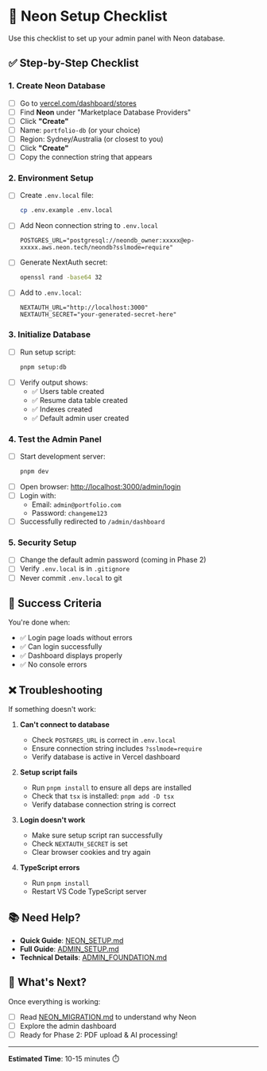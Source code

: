 # 🎯 Neon Setup Checklist

Use this checklist to set up your admin panel with Neon database.

## ✅ Step-by-Step Checklist

### 1. Create Neon Database

- [ ] Go to [vercel.com/dashboard/stores](https://vercel.com/dashboard/stores)
- [ ] Find **Neon** under "Marketplace Database Providers"
- [ ] Click **"Create"**
- [ ] Name: `portfolio-db` (or your choice)
- [ ] Region: Sydney/Australia (or closest to you)
- [ ] Click **"Create"**
- [ ] Copy the connection string that appears

### 2. Environment Setup

- [ ] Create `.env.local` file:
  ```bash
  cp .env.example .env.local
  ```
- [ ] Add Neon connection string to `.env.local`
  ```
  POSTGRES_URL="postgresql://neondb_owner:xxxxx@ep-xxxxx.aws.neon.tech/neondb?sslmode=require"
  ```
- [ ] Generate NextAuth secret:
  ```bash
  openssl rand -base64 32
  ```
- [ ] Add to `.env.local`:
  ```
  NEXTAUTH_URL="http://localhost:3000"
  NEXTAUTH_SECRET="your-generated-secret-here"
  ```

### 3. Initialize Database

- [ ] Run setup script:
  ```bash
  pnpm setup:db
  ```
- [ ] Verify output shows:
  - ✅ Users table created
  - ✅ Resume data table created
  - ✅ Indexes created
  - ✅ Default admin user created

### 4. Test the Admin Panel

- [ ] Start development server:
  ```bash
  pnpm dev
  ```
- [ ] Open browser: [http://localhost:3000/admin/login](http://localhost:3000/admin/login)
- [ ] Login with:
  - Email: `admin@portfolio.com`
  - Password: `changeme123`
- [ ] Successfully redirected to `/admin/dashboard`

### 5. Security Setup

- [ ] Change the default admin password (coming in Phase 2)
- [ ] Verify `.env.local` is in `.gitignore`
- [ ] Never commit `.env.local` to git

## 🎉 Success Criteria

You're done when:

- ✅ Login page loads without errors
- ✅ Can login successfully
- ✅ Dashboard displays properly
- ✅ No console errors

## ❌ Troubleshooting

If something doesn't work:

1. **Can't connect to database**

   - Check `POSTGRES_URL` is correct in `.env.local`
   - Ensure connection string includes `?sslmode=require`
   - Verify database is active in Vercel dashboard

2. **Setup script fails**

   - Run `pnpm install` to ensure all deps are installed
   - Check that `tsx` is installed: `pnpm add -D tsx`
   - Verify database connection string is correct

3. **Login doesn't work**

   - Make sure setup script ran successfully
   - Check `NEXTAUTH_SECRET` is set
   - Clear browser cookies and try again

4. **TypeScript errors**
   - Run `pnpm install`
   - Restart VS Code TypeScript server

## 📚 Need Help?

- **Quick Guide**: [NEON_SETUP.md](./NEON_SETUP.md)
- **Full Guide**: [ADMIN_SETUP.md](./ADMIN_SETUP.md)
- **Technical Details**: [ADMIN_FOUNDATION.md](./ADMIN_FOUNDATION.md)

## 🚀 What's Next?

Once everything is working:

- [ ] Read [NEON_MIGRATION.md](./NEON_MIGRATION.md) to understand why Neon
- [ ] Explore the admin dashboard
- [ ] Ready for Phase 2: PDF upload & AI processing!

---

**Estimated Time**: 10-15 minutes ⏱️
